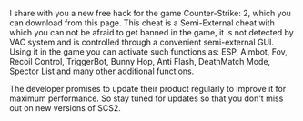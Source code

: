 I share with you a new free hack for the game Counter-Strike: 2, which you can download from this page. This cheat is a Semi-External cheat with which you can not be afraid to get banned in the game, it is not detected by VAC system and is controlled through a convenient semi-external GUI. Using it in the game you can activate such functions as: ESP, Aimbot, Fov, Recoil Control, TriggerBot, Bunny Hop, Anti Flash, DeathMatch Mode, Spector List and many other additional functions. 

The developer promises to update their product regularly to improve it for maximum performance. So stay tuned for updates so that you don't miss out on new versions of SCS2.
